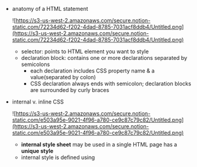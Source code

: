 -   anatomy of a HTML statement
    
    ![https://s3-us-west-2.amazonaws.com/secure.notion-static.com/72234d62-f202-4dad-8785-7031acf8ddb4/Untitled.png](https://s3-us-west-2.amazonaws.com/secure.notion-static.com/72234d62-f202-4dad-8785-7031acf8ddb4/Untitled.png)
    
    -   selector: points to HTML element you want to style
    -   declaration block: contains one or more declarations separated by semicolons
        -   each declaration includes CSS property name & a value(separated by colon)
        -   CSS declaration always ends with semicolon; declaration blocks are surrounded by curly braces
-   internal v. inline CSS
    
    ![https://s3-us-west-2.amazonaws.com/secure.notion-static.com/e503a95e-9021-4f96-a780-ce9c87c79c82/Untitled.png](https://s3-us-west-2.amazonaws.com/secure.notion-static.com/e503a95e-9021-4f96-a780-ce9c87c79c82/Untitled.png)
    
    -   **internal style sheet** may be used in a single HTML page has a **unique style**
    -   internal style is defined using **<style>** element(inside **head** section)
    
    ```html
    <!DOCTYPE html>
    <!-- CSS Internal Styling Syntax -->
    <html>
    <head>
    <style> <!-- style element -->
    body<!-- selector --> { <!-- open curly brace-->
    	background-color<!-- CSS property -->: linen<!-- CSS value -->;
    } <!-- close curly brace-->
    
    <!-- declaration -->
    
    h1 {
    	color: maroon;
    	margin-left: 40px;
    }
    </style>
    </head>
    <body>
    ```
    
-   <div> division element(+ class attribute)
    
    -   <div> tag defines a division/section in HTML doc
    -   <div> element is often used as container for other HTML elements to style them w/ CSS or to perform certain tasks w/ JavaScript
    
    ```html
    <!-- inline -->
    
    <div style="background-color:lightblue">
    	<h3> This is a heading </h3>
    	<p>This is a paragraph</p>
    </div>
    
    <!-- internal -->
    
    <!DOCTYPE html>
    <html>
    <head>
    	<style>
    		div {
    			background-color: black;
    			color: white;
    			margin: 20px;
    			padding: 20px;
    		}
    	</style>
    </head>
    <body>
    
    <div>
    	<h2>London</h2>
    	<p>London is the capital of England.</p>
    </div>
    ```
    
    -   HTML class attribute used to define equal styles for elements w/ same class name
    -   all HTML elements w/ same class attribute will get same style(just like functions in Python & class in Java, except w/ formatting)
    
    ```html
    <!DOCTYPE html>
    <html>
    <head>
    <style>
    .cities {
    	background-color: black;
    	color: white;
    	margin: 20px;
    	padding: 20px;
    }
    </style>
    </head>
    <body>
    
    <div class="cities">
    	<h2>London</h2>
    	<p>London is the capital of England.</p>
    </div>
    
    <div class="cities">
    	<h2>Paris</h2>
    	<p>Paris is the capital of France.</p>
    </div>
    
    <div class="cities">
    	<h2>Tokyo</h2>
    	<p>Tokyo is the capital of Japan.</p>
    </div>
    
    </body>
    </html>
    ```
    
    CLASS ATTRIBUTE SYNTAX - internal/inline
    
    internal:
    
    -   in CSS, to select elements w/ specific class, write period(.) character, followed by name of class(as shown above w/ .cities)
-   Make this webpage exactly Assignment(using padding attribute)
    
    ```html
    <!DOCTYPE html>
    <html>
    <head>
    <style>
    .one {
      background-color: linen;
      color: black;
      padding: 5px;
      font-family: arial narrow;
      font-size: 12px;
    }
    
    .five {
      background-color: LightBlue;
      color: Red;
      padding: 20px;
      font-family: arial narrow;
    }
    
    .two {
      background-color: Beige;
      color: Green;
      padding: 20px;
      font-family: timesnewroman;
    }
    
    .three {
      background-color: Red;
      color: White;
      padding: 20px;
      font-family: timesnewroman;
    }
    
    .four {
      background-color: Purple;
      color: Gray;
      padding: 20px;
      font-family: timesnewroman;
    }
    
    .six {
      text-align: Center;
      font-size: 20px
    }
    
    .seven {
      font-size: 14px
    }
    
    .eight {
      font-size: 28px;
      text-align: Center;
    }
    </style>
    </head>
    
    <body>
    <div class="one">
    <h1 class="eight"><b>Make this webpage exactly</b></h1>
    <div class="five">
      <h2 class="six"><ins>Directions</ins></h2>
      <p class="seven">Using internal CSS styling, copy this page to the best of your ability.</p>
    </div>
    
    <div class="two">
      <h2 class="six">This is your first division</h2>
      <p class="seven">There is no margin.</p>
    </div>
    
    <div class="three">
      <h2 class="six">This is your 2nd division</h2>
      <p class="seven">There is no margin.</p>
    </div>
    
    <div class="four">
      <h2 class="six">This is your 3rd division</h2>
      <p class="seven">There is no margin.</p>
    </div>
    </div>
    </body>
    
    </html>
    ```
    
-   Make this webpage exactly Assignment(using linking to another file
    
    -   websitetest.html
        
        ```html
        <!DOCTYPE html>
        
        <html>
        
        <head>
        	<link rel="stylesheet" type="text/css" href="stylesheet.css">
        </head>
        
        <body>
        
        	<div class="heading">
        		<h1 class="align"><b>Make this webpage exactly</b></h1>
        	</div>
        
        	<div class ="div1">
        		<h2 class = "alignHeading"><u>Directions</u></h2>
        		<p>Using internal CSS styling, copy this webpage to the best of your ability.</p>
        	</div>
        
        	<div class="div2">
        		<h2 class= "divHeading">This is your first division</h2>
        		<p class = "divTxt">There is no Margin</p>
        	</div>
        
        	<div class="div3">
        		<h2 class= "divHeading">This is your 2nd division</h2>
        		<p class = "divTxt">There is no Margin</p>
        	</div>
        
        	<div class="div4">
        		<h2 class= "divHeading">This is your 3rd division</h2>
        		<p class = "divTxt">Again there is no Margin</p>
        	</div>
        
        </body>
        
        </html>
        ```
        
    -   stylesheet.css
        
        ```html
        .align {
          text-align: center;
        }
        
        .heading {
          font-family: arial narrow;
          background-color: linen;
          padding: 5px;
        }
        
        .alignHeading {
        	text-align: center;
        }
        
        .div1 {
        	color: red;
        	padding: 10px;
          background-color: LightBlue;
          font-family: arial narrow;
        }
        
        .divHeading {
        	text-align: center;
        }
        
        .div2 {
        	padding: 10px;
          background-color: Beige;
          color: Green;
          font-family: timesnewroman;
        }
        
        .div3 {
        	padding: 10px;
          background-color: Red;
          color: White;
          font-family: timesnewroman;
        }
        
        .div4 {
        	padding: 10px;
          background-color: Purple;
          color: Gray;
          font-family: timesnewroman;
        }
        
        .divTxt {
        	margin-left: 30px;
        }
        ```